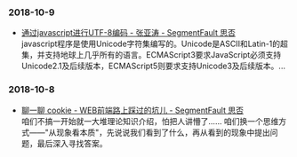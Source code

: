 ### 2018-10-9 <br/>
+ [通过javascript进行UTF-8编码 - 张亚涛 - SegmentFault 思否](https://segmentfault.com/a/1190000005794963) <br/>
    javascript程序是使用Unicode字符集编写的。Unicode是ASCII和Latin-1的超集，并支持地球上几乎所有的语言。ECMAScript3要求JavaScript必须支持Unicode2.1及后续版本，ECMAScript5则要求支持Unicode3及后续版本。... <br/>
### 2018-10-8 <br/>
+ [聊一聊 cookie - WEB前端路上踩过的坑儿 - SegmentFault 思否](https://segmentfault.com/a/1190000004556040) <br/>
    咱们不搞一开始就一大堆理论知识介绍，怕把人讲懵了...... 咱们换一个思维方式——"从现象看本质"，先说说我们看到了什么，再从看到的现象中提出问题，最后深入寻找答案。 <br/>